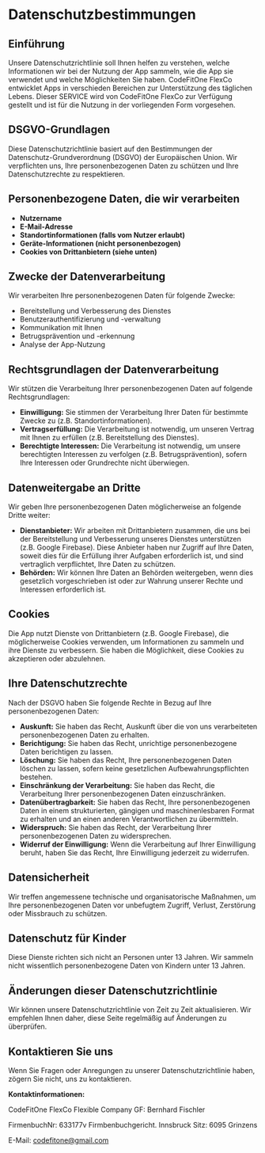 # Datenschutzbestimmungen

## Einführung

Unsere Datenschutzrichtlinie soll Ihnen helfen zu verstehen, welche Informationen wir bei der Nutzung der App sammeln, wie die App sie verwendet und welche Möglichkeiten Sie haben. CodeFitOne FlexCo entwicklet Apps in verschieden Bereichen zur Unterstützung des täglichen Lebens. Dieser SERVICE wird von CodeFitOne FlexCo zur Verfügung gestellt und ist für die Nutzung in der vorliegenden Form vorgesehen. 

## DSGVO-Grundlagen

Diese Datenschutzrichtlinie basiert auf den Bestimmungen der Datenschutz-Grundverordnung (DSGVO) der Europäischen Union. Wir verpflichten uns, Ihre personenbezogenen Daten zu schützen und Ihre Datenschutzrechte zu respektieren.

## Personenbezogene Daten, die wir verarbeiten

* **Nutzername**
* **E-Mail-Adresse**
* **Standortinformationen (falls vom Nutzer erlaubt)**
* **Geräte-Informationen (nicht personenbezogen)**
* **Cookies von Drittanbietern (siehe unten)**

## Zwecke der Datenverarbeitung

Wir verarbeiten Ihre personenbezogenen Daten für folgende Zwecke:

* Bereitstellung und Verbesserung des Dienstes
* Benutzerauthentifizierung und -verwaltung
* Kommunikation mit Ihnen
* Betrugsprävention und -erkennung
* Analyse der App-Nutzung

## Rechtsgrundlagen der Datenverarbeitung

Wir stützen die Verarbeitung Ihrer personenbezogenen Daten auf folgende Rechtsgrundlagen:

* **Einwilligung:** Sie stimmen der Verarbeitung Ihrer Daten für bestimmte Zwecke zu (z.B. Standortinformationen).
* **Vertragserfüllung:** Die Verarbeitung ist notwendig, um unseren Vertrag mit Ihnen zu erfüllen (z.B. Bereitstellung des Dienstes).
* **Berechtigte Interessen:** Die Verarbeitung ist notwendig, um unsere berechtigten Interessen zu verfolgen (z.B. Betrugsprävention), sofern Ihre Interessen oder Grundrechte nicht überwiegen.

## Datenweitergabe an Dritte

Wir geben Ihre personenbezogenen Daten möglicherweise an folgende Dritte weiter:

* **Dienstanbieter:** Wir arbeiten mit Drittanbietern zusammen, die uns bei der Bereitstellung und Verbesserung unseres Dienstes unterstützen (z.B. Google Firebase). Diese Anbieter haben nur Zugriff auf Ihre Daten, soweit dies für die Erfüllung ihrer Aufgaben erforderlich ist, und sind vertraglich verpflichtet, Ihre Daten zu schützen.
* **Behörden:** Wir können Ihre Daten an Behörden weitergeben, wenn dies gesetzlich vorgeschrieben ist oder zur Wahrung unserer Rechte und Interessen erforderlich ist.

## Cookies

Die App nutzt Dienste von Drittanbietern (z.B. Google Firebase), die möglicherweise Cookies verwenden, um Informationen zu sammeln und ihre Dienste zu verbessern. Sie haben die Möglichkeit, diese Cookies zu akzeptieren oder abzulehnen.

## Ihre Datenschutzrechte

Nach der DSGVO haben Sie folgende Rechte in Bezug auf Ihre personenbezogenen Daten:

* **Auskunft:** Sie haben das Recht, Auskunft über die von uns verarbeiteten personenbezogenen Daten zu erhalten.
* **Berichtigung:** Sie haben das Recht, unrichtige personenbezogene Daten berichtigen zu lassen.
* **Löschung:** Sie haben das Recht, Ihre personenbezogenen Daten löschen zu lassen, sofern keine gesetzlichen Aufbewahrungspflichten bestehen.
* **Einschränkung der Verarbeitung:** Sie haben das Recht, die Verarbeitung Ihrer personenbezogenen Daten einzuschränken.
* **Datenübertragbarkeit:** Sie haben das Recht, Ihre personenbezogenen Daten in einem strukturierten, gängigen und maschinenlesbaren Format zu erhalten und an einen anderen Verantwortlichen zu übermitteln.
* **Widerspruch:** Sie haben das Recht, der Verarbeitung Ihrer personenbezogenen Daten zu widersprechen.
* **Widerruf der Einwilligung:** Wenn die Verarbeitung auf Ihrer Einwilligung beruht, haben Sie das Recht, Ihre Einwilligung jederzeit zu widerrufen.

## Datensicherheit

Wir treffen angemessene technische und organisatorische Maßnahmen, um Ihre personenbezogenen Daten vor unbefugtem Zugriff, Verlust, Zerstörung oder Missbrauch zu schützen.

## Datenschutz für Kinder

Diese Dienste richten sich nicht an Personen unter 13 Jahren. Wir sammeln nicht wissentlich personenbezogene Daten von Kindern unter 13 Jahren.

## Änderungen dieser Datenschutzrichtlinie

Wir können unsere Datenschutzrichtlinie von Zeit zu Zeit aktualisieren. Wir empfehlen Ihnen daher, diese Seite regelmäßig auf Änderungen zu überprüfen.

## Kontaktieren Sie uns

Wenn Sie Fragen oder Anregungen zu unserer Datenschutzrichtlinie haben, zögern Sie nicht, uns zu kontaktieren.

**Kontaktinformationen:**

CodeFitOne FlexCo
Flexible Company
GF: Bernhard Fischler

FirmenbuchNr: 633177v
Firmbenbuchgericht. Innsbruck
Sitz: 6095 Grinzens

E-Mail: codefitone@gmail.com

